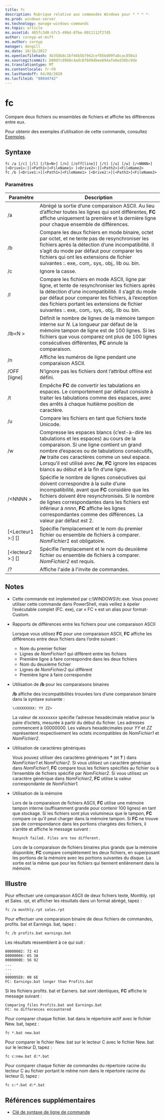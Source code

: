 ```yaml
---
title: fc
description: Rubrique relative aux commandes Windows pour * * * *-
ms.prod: windows-server
ms.technology: manage-windows-commands
ms.topic: article
ms.assetid: 485fc3d8-b7c5-496d-87be-0011112f27d5
author: coreyp-at-msft
ms.author: coreyp
manager: dongill
ms.date: 10/16/2017
ms.openlocfilehash: 4b358b8c1bf44b5b7942cef05bd09fa8cac850a3
ms.sourcegitcommit: b00d7c8968c4adc8f699dbee694afe6ed36bc9de
ms.translationtype: MT
ms.contentlocale: fr-FR
ms.lasthandoff: 04/08/2020
ms.locfileid: "80844742"
---
```

# <a name="fc"></a>fc



Compare deux fichiers ou ensembles de fichiers et affiche les différences entre eux.

Pour obtenir des exemples d’utilisation de cette commande, consultez [Exemples](#BKMK_examples).

## <a name="syntax"></a>Syntaxe

```
fc /a [/c] [/l] [/lb<N>] [/n] [/off[line]] [/t] [/u] [/w] [/<NNNN>] [<Drive1>:][<Path1>]<FileName1> [<Drive2>:][<Path2>]<FileName2>
fc /b [<Drive1:>][<Path1>]<FileName1> [<Drive2:>][<Path2>]<FileName2>
```

### <a name="parameters"></a>Paramètres

|            Paramètre             |                                                                                                                                     Description                                                                                                                                      |
|----------------------------------|--------------------------------------------------------------------------------------------------------------------------------------------------------------------------------------------------------------------------------------------------------------------------------------|
|                /a                |                                                 Abrégé la sortie d’une comparaison ASCII. Au lieu d’afficher toutes les lignes qui sont différentes, **FC** affiche uniquement la première et la dernière ligne pour chaque ensemble de différences.                                                  |
|                /b                |             Compare les deux fichiers en mode binaire, octet par octet, et ne tente pas de resynchroniser les fichiers après la détection d’une incompatibilité. Il s’agit du mode par défaut pour comparer les fichiers qui ont les extensions de fichier suivantes :. exe,. com,. sys,. obj,. lib ou. bin.              |
|                /c                |                                                                                                                               Ignore la casse.                                                                                                                               |
|                /l                |               Compare les fichiers en mode ASCII, ligne par ligne, et tente de resynchroniser les fichiers après la détection d’une incompatibilité. Il s’agit du mode par défaut pour comparer les fichiers, à l’exception des fichiers portant les extensions de fichier suivantes :. exe,. com,. sys,. obj,. lib ou. bin.                |
|             /lb\<N >              |                         Définit le nombre de lignes de la mémoire tampon interne sur *N*. La longueur par défaut de la mémoire tampon de ligne est de 100 lignes. Si les fichiers que vous comparez ont plus de 100 lignes consécutives différentes, **FC** annule la comparaison.                         |
|                /n                |                                                                                                                Affiche les numéros de ligne pendant une comparaison ASCII.                                                                                                                 |
|            /OFF [ligne]            |                                                                                                               N’ignore pas les fichiers dont l’attribut offline est défini.                                                                                                               |
|                /t                |                                                                    Empêche **FC** de convertir les tabulations en espaces. Le comportement par défaut consiste à traiter les tabulations comme des espaces, avec des arrêts à chaque huitième position de caractère.                                                                    |
|                /u                |                                                                                                                        Compare les fichiers en tant que fichiers texte Unicode.                                                                                                                         |
|                /w                |         Compresse les espaces blancs (c’est-à-dire les tabulations et les espaces) au cours de la comparaison. Si une ligne contient un grand nombre d’espaces ou de tabulations consécutifs, **/w** traite ces caractères comme un seul espace. Lorsqu’il est utilisé avec **/w**, **FC** ignore les espaces blancs au début et à la fin d’une ligne.         |
|             /\<NNNN >             | Spécifie le nombre de lignes consécutives qui doivent correspondre à la suite d’une incompatibilité, avant que **FC** considère que les fichiers doivent être resynchronisés. Si le nombre de lignes correspondantes dans les fichiers est inférieur à *nnnn*, **FC** affiche les lignes correspondantes comme des différences. La valeur par défaut est 2. |
| [\<Lecteur1 >:] [<Path1>]<FileName1> |                                                                                        Spécifie l’emplacement et le nom du premier fichier ou ensemble de fichiers à comparer. *NomFichier1* est obligatoire.                                                                                        |
| [\<lecteur2 >:] [<Path2>]<FileName2> |                                                                                       Spécifie l’emplacement et le nom du deuxième fichier ou ensemble de fichiers à comparer. *NomFichier2* est requis.                                                                                        |
|                /?                |                                                                                                                         Affiche l'aide à l'invite de commandes.                                                                                                                         |

## <a name="remarks"></a>Notes

-   Cette commande est implemeted par c:\WINDOWS\fc.exe. Vous pouvez utiliser cette commande dans PowerShell, mais veillez à épeler l’exécutable complet (FC. exe), car « FC » est un alias pour format-Custom.

-   Rapports de différences entre les fichiers pour une comparaison ASCII

    Lorsque vous utilisez **FC** pour une comparaison ASCII, **FC** affiche les différences entre deux fichiers dans l’ordre suivant :  
    -   Nom du premier fichier
    -   Lignes de *NomFichier1* qui diffèrent entre les fichiers
    -   Première ligne à faire correspondre dans les deux fichiers
    -   Nom du deuxième fichier
    -   Lignes de *NomFichier2* qui diffèrent
    -   Première ligne à faire correspondre
-   Utilisation de **/b** pour les comparaisons binaires

    **/b** affiche des incompatibilités trouvées lors d’une comparaison binaire dans la syntaxe suivante :

    `\<XXXXXXXX: YY ZZ>`

    La valeur de *xxxxxxxx* spécifie l’adresse hexadécimale relative pour la paire d’octets, mesurée à partir du début du fichier. Les adresses commencent à 00000000. Les valeurs hexadécimales pour *YY* et *ZZ* représentent respectivement les octets incompatibles de *NomFichier1* et *NomFichier2*.
-   Utilisation de caractères génériques

    Vous pouvez utiliser des caractères génériques **&#42;** (et **?** ) dans *NomFichier1* et *NomFichier2*. Si vous utilisez un caractère générique dans *NomFichier1*, **FC** compare tous les fichiers spécifiés au fichier ou à l’ensemble de fichiers spécifié par *NomFichier2*. Si vous utilisez un caractère générique dans *NomFichier2*, **FC** utilise la valeur correspondante de *NomFichier1*.
-   Utilisation de la mémoire

    Lors de la comparaison de fichiers ASCII, **FC** utilise une mémoire tampon interne (suffisamment grande pour contenir 100 lignes) en tant que stockage. Si les fichiers sont plus volumineux que le tampon, **FC** compare ce qu’il peut charger dans la mémoire tampon. Si **FC** ne trouve pas de correspondance dans les portions chargées des fichiers, il s’arrête et affiche le message suivant :

    `Resynch failed. Files are too different.`

    Lors de la comparaison de fichiers binaires plus grands que la mémoire disponible, **FC** compare complètement les deux fichiers, en superposant les portions de la mémoire avec les portions suivantes du disque. La sortie est la même que pour les fichiers qui tiennent entièrement dans la mémoire.

## <a name="examples"></a><a name=BKMK_examples></a>Illustre

Pour effectuer une comparaison ASCII de deux fichiers texte, Monthly. rpt et Sales. rpt, et afficher les résultats dans un format abrégé, tapez :
```
fc /a monthly.rpt sales.rpt 
```
Pour effectuer une comparaison binaire de deux fichiers de commandes, profits. bat et Earnings. bat, tapez :
```
fc /b profits.bat earnings.bat
```
Les résultats ressemblent à ce qui suit :
```
00000002: 72 43
00000004: 65 3A
0000000E: 56 92
...
...
...
000005E8: 00 6E
FC: Earnings.bat longer than Profits.bat
```
Si les fichiers profits. bat et Earners. bat sont identiques, **FC** affiche le message suivant :
```
Comparing files Profits.bat and Earnings.bat
FC: no differences encountered
```
Pour comparer chaque fichier. bat dans le répertoire actif avec le fichier New. bat, tapez :
```
fc *.bat new.bat
```
Pour comparer le fichier New. bat sur le lecteur C avec le fichier New. bat sur le lecteur D, tapez :
```
fc c:new.bat d:*.bat
```
Pour comparer chaque fichier de commandes du répertoire racine du lecteur C au fichier portant le même nom dans le répertoire racine du lecteur D, tapez :
```
fc c:*.bat d:*.bat
```

## <a name="additional-references"></a>Références supplémentaires

- [Clé de syntaxe de ligne de commande](command-line-syntax-key.md)
